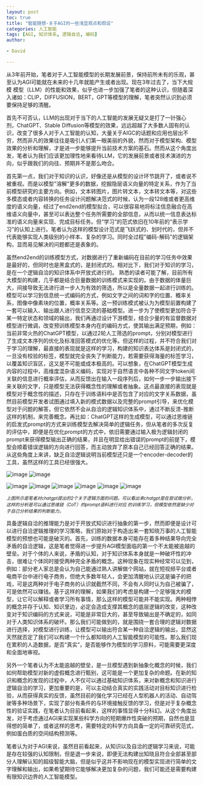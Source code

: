 ```yaml
---
layout: post
toc: true
title: "智能随想-关于AGI的一些浅显观点和假设"
categories: 人工智能
tags: [AGI, 知识体系, 逻辑自洽, 编码]
author:

- David

---
```


从3年前开始，笔者对于人工智能模型的长期发展前景，保持前所未有的乐观，甚至认为AGI可能就在未来的十几年就能产生或者出现。现在3年过去了，当下大规模
模型（LLM）的性能和效果，似乎也进一步加强了笔者的这种认识，但随着深入诸如：CLIP，DIFFUSION，BERT，GPT等模型的理解，笔者突然认识到必须要保持足够的清醒。

首先不可否认，LLM的出现对于当下的人工智能的发展无疑又是打了一针强心剂，ChatGPT、Stable Diffusion等模型的效果，远远超越了大多数人固有的认识，改变了很多人对于人工智能的认知，大量关于AIGC的话题和应用也层出不穷，然而非凡的效果往往是吸引人们第一眼美丽的外貌，然而对于模型架构、模型效果的分析和理解，才是进一步能够提升当前技术方案的基石。然而从这个角度出发，笔者认为我们应该更加理性地来看待LLM，它的发展前景或者技术演进的方向，似乎跟我们的向往、预期并不是那么吻合。

首先第一点，我们对于知识的认识，好像还是从模型的设计环节跳开了，或者说不被重视。而是以模型"溶解"更多的数据，挖掘隐层语义向量的特定关系，作为了当前模型研究的主要方向。例如，文本转图片，图片转文本，文本转文本等，对这些多模态或者内容转换的任务设计问题解决范式的时候，认为一段128维或者更高维度的语义向量，经过了end2end的模型拟合，可以很容易地将标注信息融合在高维语义向量中，甚至可以表达整个任务所需要的全部信息，从而以统一信息表达标准的语义向量来实现、完成目标任务。但“学习”的范式依旧在10年前的“表示学习”的认知上进行。笔者认为这样的模型设计范式是飞跃式的、划时代的，但并不代表能够实现人类级别的小样本、复杂的学习。同时全过程"编码-解码"的逻辑架构，显而易见解决的问题都还是表象的。

虽然end2end的训练模型方式，对数据进行了重新编码在目前的学习任务中效果是最好的，但同时也是黑盒式的，是封闭式的。相对比下，我们对于知识的学习，是在一个逻辑自洽的知识体系中开放式进行的。 熟悉的读者可能了解，目前所有大模型的构建，几乎都是结合巨量数据的训练模式来实现的。由于数据的体量巨大，间接导致无法进行进一步人为有效的筛选，所以是全量数据一起进行训练的。模型可以学习到信息统一式编码的方式，例如文字之间的词和字的位置、概率关系，图像中像素块的位置，概率关系等。这一预训练模式被认为为模型前置构建了一套可以输入、输出跟人进行信息交流的基础模型。进一步为了使模型更加符合于某一特定状态和领域的输出，我们再通过设计下游模型，结合少量的有监督数据对模型进行微调，改变预训练模型本身内在的编码方式，使其输出满足预期，例如：当前非常火热的ChatGPT模型，以通过2轮人工筛选的prompt，分别对模型进行了生成文本序列的优化及标准回答模式的优化等。但这样的过程，并不符合我们对于学习的理解，最直接的表现就是这样的学习，构建的知识表达体系是封闭式的，一旦没有校验的标签，模型就完全丧失了判断能力，若需要获得海量的标签学习，以覆盖知识盲区，这又是不可能或成本极高的。可以想象，在ChatGPT模型生成内容的过程中，高维度混杂语义编码，实现对于自然语言中各种不同文字token间关联的信息进行概率评估，从而反馈出在输入一段序列后，如何一步一步输出接下来关联的文字，只是模型无法获得概念性的理解或者抽象。这点最直接的表现就是模型对于概念性的描述，只存在于训练语料中是否包含了对应的文字关系数据，虽然目前模型开发者试图通过填入新的模式数据以及完整的prompt引导，来优化模型对于问题的解答，但它依然不会从自洽的逻辑知识体系中，通过不断反溃-推断这样的机制，来完善概念。再比如：ChatGPT这样的生成模型，可以通过思维链的启发式prompt的方式来训练模型去解决简单的逻辑任务，但从笔者的多次反复的评估中，即便是在优化prompt的方式中，依旧需要通过输入极为逻辑封闭的prompt来获得模型输出正确的结果，并且在明显给出错误的prompt的前提下，模型会顺着错误逻辑的方向进行回答，而主动放弃了原本自己已经回答正确的结果。从这些角度上来讲，缺乏自洽逻辑说明当前模型还只是一个encoder-decoder的工具，虽然这样的工具已经很强大。

![image](https://thumbnail1.baidupcs.com/thumbnail/d9fc8b45bp5e6fa888719b9abef06f0e?fid=1260329066-250528-562401397999033&rt=pr&sign=FDTAER-DCb740ccc5511e5e8fedcff06b081203-sTYLI5zFtN2izaNbncdwTZOzBZE%3d&expires=8h&chkbd=0&chkv=0&dp-logid=9123696939382996897&dp-callid=0&time=1676422800&size=c1280_u720&quality=90&vuk=1260329066&ft=image&autopolicy=1)
![image](https://thumbnail1.baidupcs.com/thumbnail/32883677cib9b3b50d1fee8a7beea2ff?fid=1260329066-250528-113707552978799&rt=pr&sign=FDTAER-DCb740ccc5511e5e8fedcff06b081203-woA9pmIRlm2CUdhbX1DgiHZV9Xw%3d&expires=8h&chkbd=0&chkv=0&dp-logid=9123696939382996897&dp-callid=0&time=1676422800&size=c1280_u720&quality=90&vuk=1260329066&ft=image&autopolicy=1)


![image](https://thumbnail1.baidupcs.com/thumbnail/26fd7c18co50dca820233229752265bf?fid=1260329066-250528-719205138507748&rt=pr&sign=FDTAER-DCb740ccc5511e5e8fedcff06b081203-KuHA4Ro0Cev4dB5tIRxtpunAunc%3d&expires=8h&chkbd=0&chkv=0&dp-logid=9123696939382996897&dp-callid=0&time=1676422800&size=c1280_u720&quality=90&vuk=1260329066&ft=image&autopolicy=1)
![image](https://thumbnail1.baidupcs.com/thumbnail/9dfe8c94bk0966405324a0c2cae457f0?fid=1260329066-250528-172645395739936&rt=pr&sign=FDTAER-DCb740ccc5511e5e8fedcff06b081203-Sjtp9Cq7oRmj%2bcBOzd7AfuhFF1k%3d&expires=8h&chkbd=0&chkv=0&dp-logid=9123696939382996897&dp-callid=0&time=1676422800&size=c1280_u720&quality=90&vuk=1260329066&ft=image&autopolicy=1)
![image](https://thumbnail1.baidupcs.com/thumbnail/a2f1b74den380539c1ae5d6891868bb5?fid=1260329066-250528-909036784578147&rt=pr&sign=FDTAER-DCb740ccc5511e5e8fedcff06b081203-ETMzbzRPxpVgAePKEObTiTqrTc8%3d&expires=8h&chkbd=0&chkv=0&dp-logid=9123696939382996897&dp-callid=0&time=1676422800&size=c1280_u720&quality=90&vuk=1260329066&ft=image&autopolicy=1)
![image](https://thumbnail1.baidupcs.com/thumbnail/ac2337998g0d5268cf40aed8f0a9d32f?fid=1260329066-250528-562512996728830&rt=pr&sign=FDTAER-DCb740ccc5511e5e8fedcff06b081203-9QEOL%2fJ7z0N7WIF9LevQDq9D8%2bs%3d&expires=8h&chkbd=0&chkv=0&dp-logid=9123696939382996897&dp-callid=0&time=1676422800&size=c1280_u720&quality=90&vuk=1260329066&ft=image&autopolicy=1)
![image](https://thumbnail1.baidupcs.com/thumbnail/bdafc4de6h44829968199ee98392aca6?fid=1260329066-250528-1004078494894561&rt=pr&sign=FDTAER-DCb740ccc5511e5e8fedcff06b081203-t%2b832LeNGoLGJgKB%2b3Uh3KCUf4M%3d&expires=8h&chkbd=0&chkv=0&dp-logid=9123696939382996897&dp-callid=0&time=1676422800&size=c1280_u720&quality=90&vuk=1260329066&ft=image&autopolicy=1)
![image](https://thumbnail1.baidupcs.com/thumbnail/68e89c556u8a32bab79d970846100ff5?fid=1260329066-250528-53939997881937&rt=pr&sign=FDTAER-DCb740ccc5511e5e8fedcff06b081203-BC8Gb8Ruy2bbFySgsOYT4LMLDP0%3d&expires=8h&chkbd=0&chkv=0&dp-logid=9123696939382996897&dp-callid=0&time=1676422800&size=c1280_u720&quality=90&vuk=1260329066&ft=image&autopolicy=1)

<sub>_上图所示是笔者对chatgpt提出的2个关于逻辑方面的问题。可以看出来chatgpt是在尝试做分析，这样的分析是可以通过思维链（CoT）的prompt语料进行对应
的训练学习，但模型依然是缺少对于自己分析结果的判断能力。_</sub>

具备逻辑自洽的推理能力是对于开放式知识进行抽象的第一步，然而即便是设计可以进行自洽逻辑推理的学习策略，我们原始对于构造出来一套知晓万事的人工智能模型的预想也可能是破灭的。首先，训练的数据本身可能存在着多种结果导向完全矛盾的自洽逻辑，这是笔者觉得进一步提升AGI模型面临的第一个不太能被逾越的壁垒。对于个体的人来说，矛盾的认知，对于知识体系本身就是一种破坏性的冲击，很难让个体同时接受两种完全矛盾的概念。这种现象在现实种经常可以见到，例如：部分老人家总是会认为自己能通过熟人讲解做个网站，就在短视频平台或者电商平台中进行电子商务，但绝大多数年轻人，会更加清醒地认识这是骗子的把戏，可是这两种对于电子商务的认识就截然不同，不会有人同时认为自己被骗了，可是依然可以赚钱。基于这样的理解，如果我们的考虑是构建一个足够强大的模型，让它可以解释或者学习所有事情，那么这样的模型可能并不能实现。两种相悖的概念并存于认知、知识里边，必定会造成支撑其概念的底层逻辑的改变，这种改变对于知识编码的方式来说，可能是非常巨大的，甚至导致输出是不确定的，如同对于人类知识体系的破坏。那么我们可能做到的，就是围绕一套合理的逻辑对数据进行选择，对模型进行训练，让模型可以输出符合某一种自洽逻辑的输出，显然这天然就否定了我们可以构建一个什么都知晓的人工智能模型的可能性。那么我们现在累积的人造数据，是否“真实”，是否能够作为模型的学习原料，可能需要更深度和全面地审视。

另外一个笔者认为不太能逾越的壁垒，是一旦模型遇到新抽象化概念的时候，我们如何帮助模型对新的虚假概念进行甄别，这可能是一个更加复杂的命题。在新的知识和概念的发现的过程中，人不仅可以通过基础知识体系，来对新概念和知识进行逻辑自洽的学习，更加重要的是，可以主动结合真实的实践活动对目标知识进行检验，从而获得真实的反馈，虽然目前的强化学习已经在人型机器人的活动、自动驾驶等多种场景下，实现了部分有条件的与环境接触反馈的学习，但是对于复杂概念性的验证实践，在笔者认为目前看起来，这样的事情显得十分科幻。从这个角度出发，对于考虑通过AGI来实现某些科学方向的短期爆炸性突破的预期，自然也是显得想的简单了，或者这样的思考，需要特定的科学方向具备一定的可靠研究范式，例如蛋白质的空间结构预测等。

笔者认为对于AGI来说，虽然目前看起来，从知识以及自洽的逻辑学习来说，可能是存在较强的认知限制，但是退一步来说，即便无法构建出知晓且符合全部甚至部分人理解认知的超级智能大脑，但是似乎这并不影响现在的模型实现进行简单的文字理解和输出，如果希望期待它能够解决更加复杂的问题，我们可能还是需要构建有限知识边界的人工智能模型。
